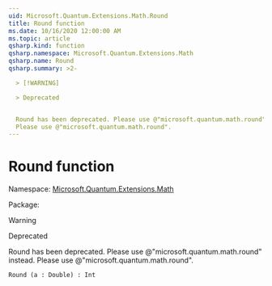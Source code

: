 ```yaml
---
uid: Microsoft.Quantum.Extensions.Math.Round
title: Round function
ms.date: 10/16/2020 12:00:00 AM
ms.topic: article
qsharp.kind: function
qsharp.namespace: Microsoft.Quantum.Extensions.Math
qsharp.name: Round
qsharp.summary: >2-

  > [!WARNING]

  > Deprecated


  Round has been deprecated. Please use @"microsoft.quantum.math.round" instead.
  Please use @"microsoft.quantum.math.round".
---
```


# Round function

Namespace: [Microsoft.Quantum.Extensions.Math](xref:Microsoft.Quantum.Extensions.Math)

Package: [](https://nuget.org/packages/)


> [!WARNING]
> Deprecated
Round has been deprecated. Please use @"microsoft.quantum.math.round" instead.Please use @"microsoft.quantum.math.round".

```Q#
Round (a : Double) : Int
```

